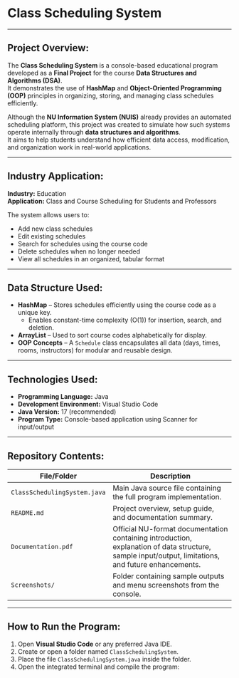 # Class Scheduling System

---

## Project Overview:
The **Class Scheduling System** is a console-based educational program developed as a **Final Project** for the course **Data Structures and Algorithms (DSA)**.  
It demonstrates the use of **HashMap** and **Object-Oriented Programming (OOP)** principles in organizing, storing, and managing class schedules efficiently.

Although the **NU Information System (NUIS)** already provides an automated scheduling platform, this project was created to simulate how such systems operate internally through **data structures and algorithms**.  
It aims to help students understand how efficient data access, modification, and organization work in real-world applications.

---

## Industry Application:
**Industry:** Education  
**Application:** Class and Course Scheduling for Students and Professors  

The system allows users to:
- Add new class schedules  
- Edit existing schedules  
- Search for schedules using the course code  
- Delete schedules when no longer needed  
- View all schedules in an organized, tabular format  

---

## Data Structure Used:
- **HashMap** – Stores schedules efficiently using the course code as a unique key.  
  - Enables constant-time complexity (O(1)) for insertion, search, and deletion.  
- **ArrayList** – Used to sort course codes alphabetically for display.  
- **OOP Concepts** – A `Schedule` class encapsulates all data (days, times, rooms, instructors) for modular and reusable design.  

---

## Technologies Used:
- **Programming Language:** Java  
- **Development Environment:** Visual Studio Code  
- **Java Version:** 17 (recommended)  
- **Program Type:** Console-based application using Scanner for input/output  

---

## Repository Contents:
| File/Folder | Description |
|--------------|-------------|
| `ClassSchedulingSystem.java` | Main Java source file containing the full program implementation. |
| `README.md` | Project overview, setup guide, and documentation summary. |
| `Documentation.pdf` | Official NU-format documentation containing introduction, explanation of data structure, sample input/output, limitations, and future enhancements. |
| `Screenshots/` | Folder containing sample outputs and menu screenshots from the console. |

---

## How to Run the Program:
1. Open **Visual Studio Code** or any preferred Java IDE.  
2. Create or open a folder named `ClassSchedulingSystem`.  
3. Place the file `ClassSchedulingSystem.java` inside the folder.  
4. Open the integrated terminal and compile the program:  
